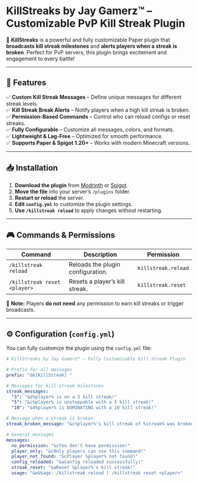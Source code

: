 # KillStreaks by Jay Gamerz™ – Customizable PvP Kill Streak Plugin

🚀 **KillStreaks** is a powerful and fully customizable Paper plugin that **broadcasts kill streak milestones** and **alerts players when a streak is broken**. Perfect for PvP servers, this plugin brings excitement and engagement to every battle!

---

## 📌 Features

✅ **Custom Kill Streak Messages** – Define unique messages for different streak levels.  
✅ **Kill Streak Break Alerts** – Notify players when a high kill streak is broken.  
✅ **Permission-Based Commands** – Control who can reload configs or reset streaks.  
✅ **Fully Configurable** – Customize all messages, colors, and formats.  
✅ **Lightweight & Lag-Free** – Optimized for smooth performance.  
✅ **Supports Paper & Spigot 1.20+** – Works with modern Minecraft versions.

---

## 📥 Installation

1. **Download the plugin** from [Modrinth](https://modrinth.com/) or [Spigot](https://www.spigotmc.org/).
2. **Move the file** into your server’s `/plugins` folder.
3. **Restart or reload** the server.
4. **Edit `config.yml`** to customize the plugin settings.
5. **Use `/killstreak reload`** to apply changes without restarting.

---

## 🎮 Commands & Permissions

| Command | Description | Permission |
|---------|------------|------------|
| `/killstreak reload` | Reloads the plugin configuration. | `killstreak.reload` |
| `/killstreak reset <player>` | Resets a player’s kill streak. | `killstreak.reset` |

📢 **Note:** Players **do not need** any permission to earn kill streaks or trigger broadcasts.

---

## ⚙ Configuration (`config.yml`)

You can fully customize the plugin using the `config.yml` file:

```yaml
# KillStreaks by Jay Gamerz™ – Fully Customizable Kill Streak Plugin

# Prefix for all messages
prefix: "&6[KillStreak] "

# Messages for kill streak milestones
streak_messages:
  "3": "&e%player% is on a 3 kill streak!"  
  "5": "&c%player% is unstoppable with a 5 kill streak!"  
  "10": "&4%player% is DOMINATING with a 10 kill streak!"  

# Message when a streak is broken
streak_broken_message: "&c%player%'s kill streak of %streak% was broken!"

# General messages
messages:
  no_permission: "&cYou don't have permission!"  
  player_only: "&cOnly players can use this command!"  
  player_not_found: "&cPlayer %player% not found!"  
  config_reloaded: "&aConfig reloaded successfully!"  
  streak_reset: "&aReset %player%'s kill streak!"  
  usage: "&eUsage: /killstreak reload | /killstreak reset <player>"  
